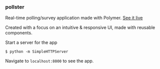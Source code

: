 ### pollster

Real-time polling/survey application made with Polymer. [See it live](http://tgolson.com/pollster/)

Created with a focus on an intuitive & responsive UI, made with reusable components.

Start a server for the app

```
$ python -m SimpleHTTPServer
```

Navigate to `localhost:8000` to see the app.
